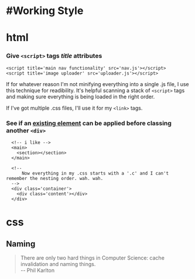 #Working Style
=============

# html

### Give ``<script>`` tags ___title___ attributes
```
<script title='main nav functionality' src='nav.js'></script>
<script title='image uploader' src='uploader.js'></script>
```

If for whatever reason I'm not minifying everything into a single .js file, I use this technique for readibility. It's helpful scanning a stack of ``<script>`` tags and making sure everything is being loaded in the right order.

If I've got multiple .css files, I'll use it for my ``<link>`` tags.


### See if an [existing element](https://developer.mozilla.org/en-US/docs/Web/Guide/HTML/HTML5/HTML5_element_list) can be applied before classing another ``<div>``

```
  <!-- i like -->
  <main>
    <section></section>
  </main>

  <!-- 
      Now everything in my .css starts with a '.c' and I can't remember the nesting order. wah. wah. 
  -->
  <div class='container'>
    <div class='content'></div>
  </div>
```

# css

## Naming

> There are only two hard things in Computer Science: cache invalidation and naming things.  
> -- Phil Karlton



